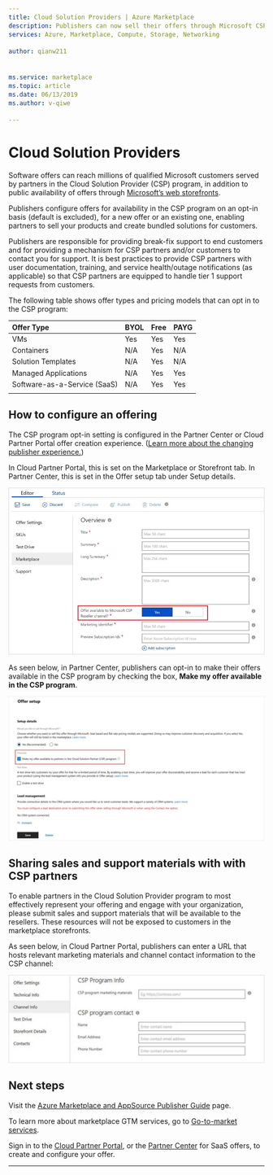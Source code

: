 ```yaml
---
title: Cloud Solution Providers | Azure Marketplace
description: Publishers can now sell their offers through Microsoft CSP partner Channel
services: Azure, Marketplace, Compute, Storage, Networking

author: qianw211


ms.service: marketplace
ms.topic: article
ms.date: 06/13/2019
ms.author: v-qiwe

---
```

# Cloud Solution Providers

Software offers can reach millions of qualified Microsoft customers served by partners in the Cloud Solution Provider (CSP) program, in addition to public availability of offers through [Microsoft’s web storefronts](https://docs.microsoft.com/azure/marketplace/comparing-appsource-azure-marketplace).

Publishers configure offers for availability in the CSP program on an opt-in basis (default is excluded), for a new offer or an existing one, enabling partners to sell your products and create bundled solutions for customers.

Publishers are responsible for providing break-fix support to end customers and for providing a mechanism for CSP partners and/or customers to contact you for support. It is best practices to provide CSP partners with user documentation, training, and service health/outage notifications (as applicable) so that CSP partners are equipped to handle tier 1 support requests from customers.

The following table shows offer types and pricing models that can opt in to the CSP program:

| **Offer Type**    | **BYOL**  |  **Free** | **PAYG**   |
| :---------------- | :---------|:----------|:-----------|
| VMs  | Yes | Yes | Yes |
| Containers | N/A | Yes | N/A |
| Solution Templates | N/A | Yes | N/A |
| Managed Applications | N/A | Yes | Yes |
| Software-as-a-Service (SaaS) | N/A | Yes | Yes |
|   |   |   |

## How to configure an offering

The CSP program opt-in setting is configured in the Partner Center or Cloud Partner Portal offer creation experience. ([Learn more about the changing publisher experience.](https://www.microsoftpartnercommunity.com/t5/Azure-Marketplace-and-AppSource/Cloud-Marketplace-In-Partner-Center/m-p/9738#M293))

In Cloud Partner Portal, this is set on the Marketplace or Storefront tab. In Partner Center, this is set in the Offer setup tab under Setup details.

![CSP opt-in experience in CPP](media/marketplace-publishers-guide/csp-opt-in.png)

As seen below, in Partner Center, publishers can opt-in to make their offers available in the CSP program by checking the box, **Make my offer available in the CSP program**.

![CSP opt-in experience in Partner Center](media/marketplace-publishers-guide/pc-csp-opt-in.png)

## Sharing sales and support materials with with CSP partners

To enable partners in the Cloud Solution Provider program to most effectively represent your offering and engage with your organization, please submit sales and support materials that will be available to the resellers. These resources will not be exposed to customers in the marketplace storefronts.

As seen below, in Cloud Partner Portal, publishers can enter a URL that hosts relevant marketing materials and channel contact information to the CSP channel:

![CSP collateral information](media/marketplace-publishers-guide/cpp-csp-information.png)

## Next steps

Visit the [Azure Marketplace and AppSource Publisher Guide](https://docs.microsoft.com/azure/marketplace/marketplace-publishers-guide) page.

To learn more about marketplace GTM services, go to [Go-to-market services](https://partner.microsoft.com/reach-customers/gtm).

Sign in to the [Cloud Partner Portal](https://cloudpartner.azure.com/), or the [Partner Center](https://partner.microsoft.com/dashboard/account/v3/enrollment/introduction/azureisv) for SaaS offers, to create and configure your offer.

---
